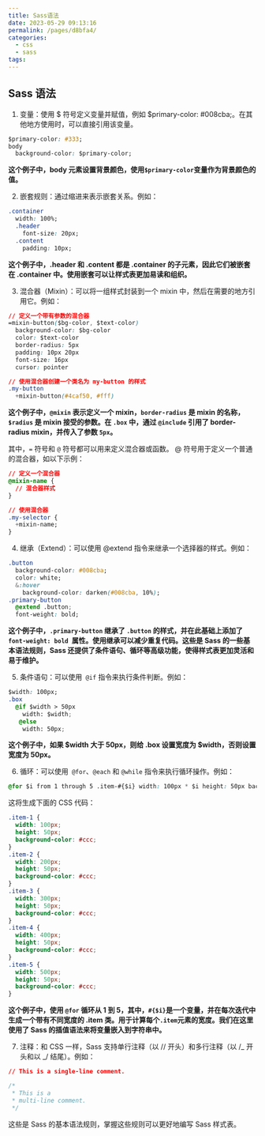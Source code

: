 ```yaml
---
title: Sass语法
date: 2023-05-29 09:13:16
permalink: /pages/d8bfa4/
categories:
  - css
  - sass
tags:
---
```


## Sass 语法

1. 变量：使用 $ 符号定义变量并赋值，例如 $primary-color: #008cba;。在其他地方使用时，可以直接引用该变量。

```css
$primary-color: #333;
body
  background-color: $primary-color;
```

**这个例子中，body 元素设置背景颜色，使用`$primary-color`变量作为背景颜色的值。**

2. 嵌套规则：通过缩进来表示嵌套关系。例如：

```css
.container
  width: 100%;
  .header
    font-size: 20px;
  .content
    padding: 10px;
```

**这个例子中，.header 和 .content 都是 .container 的子元素，因此它们被嵌套在 .container 中。使用嵌套可以让样式表更加易读和组织。**

3. 混合器（Mixin）：可以将一组样式封装到一个 mixin 中，然后在需要的地方引用它。例如：

```css
// 定义一个带有参数的混合器
=mixin-button($bg-color, $text-color)
  background-color: $bg-color
  color: $text-color
  border-radius: 5px
  padding: 10px 20px
  font-size: 16px
  cursor: pointer

// 使用混合器创建一个类名为 my-button 的样式
.my-button
  +mixin-button(#4caf50, #fff)

```

**这个例子中，`@mixin` 表示定义一个 mixin，`border-radius` 是 mixin 的名称，`$radius` 是 mixin 接受的参数。在 `.box` 中，通过 `@include` 引用了 border-radius mixin，并传入了参数 `5px`。**

其中，`=` 符号和 `@` 符号都可以用来定义混合器或函数。 @ 符号用于定义一个普通的混合器，如以下示例：

```css
// 定义一个混合器
@mixin-name {
  // 混合器样式
}

// 使用混合器
.my-selector {
  +mixin-name;
}

```

4. 继承（Extend）：可以使用 @extend 指令来继承一个选择器的样式。例如：

```css
.button
  background-color: #008cba;
  color: white;
  &:hover
    background-color: darken(#008cba, 10%);
.primary-button
  @extend .button;
  font-weight: bold;

```

**这个例子中，`.primary-button` 继承了 `.button` 的样式，并在此基础上添加了 `font-weight: bold `属性。使用继承可以减少重复代码。这些是 Sass 的一些基本语法规则，Sass 还提供了条件语句、循环等高级功能，使得样式表更加灵活和易于维护。**

5. 条件语句：可以使用` @if` 指令来执行条件判断。例如：

```css
$width: 100px;
.box
  @if $width > 50px
    width: $width;
   @else
    width: 50px;
```

**这个例子中，如果 $width 大于 50px，则给 .box 设置宽度为 $width，否则设置宽度为 50px。**

6. 循环：可以使用` @for`、`@each` 和 `@while` 指令来执行循环操作。例如：

```css
@for $i from 1 through 5 .item-#{$i} width: 100px * $i height: 50px background-color: #ccc ;
```

这将生成下面的 CSS 代码：

```css
.item-1 {
  width: 100px;
  height: 50px;
  background-color: #ccc;
}
.item-2 {
  width: 200px;
  height: 50px;
  background-color: #ccc;
}
.item-3 {
  width: 300px;
  height: 50px;
  background-color: #ccc;
}
.item-4 {
  width: 400px;
  height: 50px;
  background-color: #ccc;
}
.item-5 {
  width: 500px;
  height: 50px;
  background-color: #ccc;
}
```

**这个例子中，使用 `@for` 循环从 1 到 5，其中，`#{$i}`是一个变量，并在每次迭代中生成一个带有不同宽度的 .item 类。用于计算每个`.item`元素的宽度。我们在这里使用了 Sass 的插值语法来将变量嵌入到字符串中。**

7. 注释：和 CSS 一样，Sass 支持单行注释（以 // 开头）和多行注释（以 /_ 开头和以 _/ 结尾）。例如：

```css
// This is a single-line comment.

/*
 * This is a
 * multi-line comment.
 */
```

这些是 Sass 的基本语法规则，掌握这些规则可以更好地编写 Sass 样式表。
